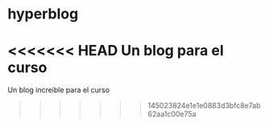 # hyperblog
<<<<<<< HEAD
Un blog para el curso
=======
Un blog increible para el curso
>>>>>>> 145023824e1e1e0883d3bfc8e7ab62aa1c00e75a
